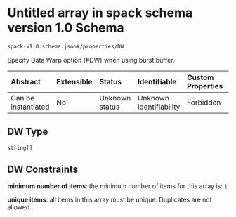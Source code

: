 # Untitled array in spack schema version 1.0 Schema

```txt
spack-v1.0.schema.json#/properties/DW
```

Specify Data Warp option (#DW) when using burst buffer.

| Abstract            | Extensible | Status         | Identifiable            | Custom Properties | Additional Properties | Access Restrictions | Defined In                                                                      |
| :------------------ | :--------- | :------------- | :---------------------- | :---------------- | :-------------------- | :------------------ | :------------------------------------------------------------------------------ |
| Can be instantiated | No         | Unknown status | Unknown identifiability | Forbidden         | Allowed               | none                | [spack-v1.0.schema.json*](../out/spack-v1.0.schema.json "open original schema") |

## DW Type

`string[]`

## DW Constraints

**minimum number of items**: the minimum number of items for this array is: `1`

**unique items**: all items in this array must be unique. Duplicates are not allowed.

